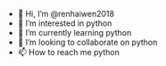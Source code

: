 - 👋 Hi, I’m @renhaiwen2018
- 👀 I’m interested in python
- 🌱 I’m currently learning python
- 💞️ I’m looking to collaborate on python
- 📫 How to reach me python

<!---
renhaiwen2018/renhaiwen2018 is a ✨ special ✨ repository because its `README.md` (this file) appears on your GitHub profile.
You can click the Preview link to take a look at your changes.
--->
